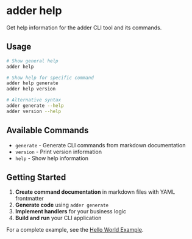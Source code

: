 # adder help

Get help information for the adder CLI tool and its commands.

## Usage

```bash
# Show general help
adder help

# Show help for specific command  
adder help generate
adder help version

# Alternative syntax
adder generate --help
adder version --help
```

## Available Commands

- `generate` - Generate CLI commands from markdown documentation
- `version` - Print version information
- `help` - Show help information

## Getting Started

1. **Create command documentation** in markdown files with YAML frontmatter
2. **Generate code** using `adder generate`
3. **Implement handlers** for your business logic
4. **Build and run** your CLI application

For a complete example, see the [Hello World Example](../../example/).